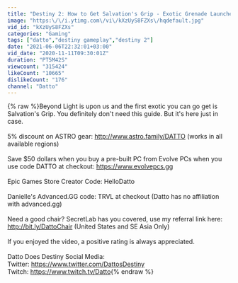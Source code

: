 ```yaml
---
title: "Destiny 2: How to Get Salvation's Grip - Exotic Grenade Launcher"
image: "https:\/\/i.ytimg.com\/vi\/kXzUyS8FZXs\/hqdefault.jpg"
vid_id: "kXzUyS8FZXs"
categories: "Gaming"
tags: ["datto","destiny gameplay","destiny 2"]
date: "2021-06-06T22:32:01+03:00"
vid_date: "2020-11-11T09:30:01Z"
duration: "PT5M42S"
viewcount: "315424"
likeCount: "10665"
dislikeCount: "176"
channel: "Datto"
---
```

{% raw %}Beyond Light is upon us and the first exotic you can go get is Salvation's Grip.  You definitely don't need this guide.  But it's here just in case.<br /><br />5% discount on ASTRO gear: <a rel="nofollow" target="blank" href="http://www.astro.family/DATTO">http://www.astro.family/DATTO</a> (works in all available regions)<br /><br />Save $50 dollars when you buy a pre-built PC from Evolve PCs when you use code DATTO at checkout: <a rel="nofollow" target="blank" href="https://www.evolvepcs.gg">https://www.evolvepcs.gg</a><br /><br />Epic Games Store Creator Code: HelloDatto<br /><br />Danielle's Advanced.GG code: TRVL at checkout (Datto has no affiliation with advanced.gg)<br /><br />Need a good chair? SecretLab has you covered, use my referral link here: <a rel="nofollow" target="blank" href="http://bit.ly/DattoChair">http://bit.ly/DattoChair</a> (United States and SE Asia Only)<br /><br />If you enjoyed the video, a positive rating is always appreciated.<br /><br />Datto Does Destiny Social Media:<br />Twitter: <a rel="nofollow" target="blank" href="https://www.twitter.com/DattosDestiny">https://www.twitter.com/DattosDestiny</a><br />Twitch: <a rel="nofollow" target="blank" href="https://www.twitch.tv/Datto">https://www.twitch.tv/Datto</a>{% endraw %}
